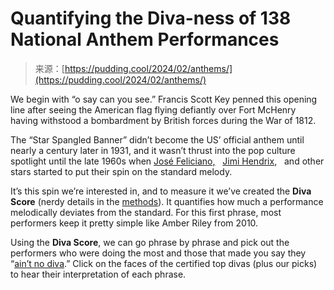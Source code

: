 <!--yml
category: 未分类
date: 2024-05-29 13:20:31
-->

# Quantifying the Diva-ness of 138 National Anthem Performances

> 来源：[https://pudding.cool/2024/02/anthems/](https://pudding.cool/2024/02/anthems/)

We begin with “o say can you see.” Francis Scott Key penned this opening line after seeing the American flag flying defiantly over Fort McHenry having withstood a bombardment by British forces during the War of 1812.

The “Star Spangled Banner” didn’t become the US’ official anthem until nearly a century later in 1931, and it wasn’t thrust into the pop culture spotlight until the late 1960s when [José Feliciano,](https://www.youtube.com/watch?v=aQkY2UFBUb4)   [Jimi Hendrix,](https://www.youtube.com/watch?v=sjzZh6-h9fM)   and other stars started to put their spin on the standard melody.

It’s this spin we’re interested in, and to measure it we’ve created the **Diva Score** (nerdy details in the [methods](#methods)). It quantifies how much a performance melodically deviates from the standard. For this first phrase, most performers keep it pretty simple like Amber Riley from 2010.

Using the **Diva Score**, we can go phrase by phrase and pick out the performers who were doing the most and those that made you say they “[ain’t no diva](https://www.youtube.com/watch?v=rNM5HW13_O8%E2%80%8B%E2%80%8B).” Click on the faces of the certified top divas (plus our picks) to hear their interpretation of each phrase.